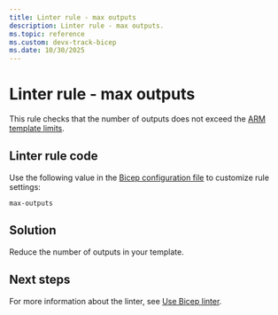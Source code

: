 ```yaml
---
title: Linter rule - max outputs
description: Linter rule - max outputs.
ms.topic: reference
ms.custom: devx-track-bicep
ms.date: 10/30/2025
---
```


# Linter rule - max outputs

This rule checks that the number of outputs does not exceed the [ARM template limits](../templates/best-practices.md#template-limits).

## Linter rule code

Use the following value in the [Bicep configuration file](bicep-config-linter.md) to customize rule settings:

`max-outputs`

## Solution

Reduce the number of outputs in your template.

## Next steps

For more information about the linter, see [Use Bicep linter](./linter.md).
